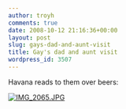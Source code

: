 ```yaml
---
author: troyh
comments: true
date: 2008-10-12 21:16:36+00:00
layout: post
slug: gays-dad-and-aunt-visit
title: Gay's dad and aunt visit
wordpress_id: 3507
---
```


Havana reads to them over beers:

[![IMG_2065.JPG](http://farm4.static.flickr.com/3228/2942839476_0575c3000c.jpg)](http://www.flickr.com/photos/troyh/2942839476/)
